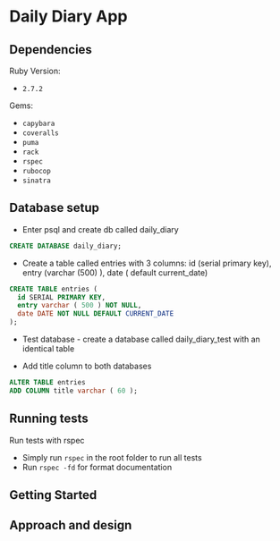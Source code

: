 # Daily Diary App

## Dependencies

Ruby Version:
- `2.7.2`

Gems:
- `capybara`
- `coveralls`
- `puma`
- `rack`
- `rspec`
- `rubocop`
- `sinatra`

## Database setup

- Enter psql and create db called daily_diary

```sql
CREATE DATABASE daily_diary;
```

- Create a table called entries with 3 columns: id (serial primary key), entry (varchar (500) ), date ( default current_date)

```sql
CREATE TABLE entries (
  id SERIAL PRIMARY KEY,
  entry varchar ( 500 ) NOT NULL,
  date DATE NOT NULL DEFAULT CURRENT_DATE
);
```

- Test database - create a database called daily_diary_test with an identical table

- Add title column to both databases
```sql
ALTER TABLE entries
ADD COLUMN title varchar ( 60 );
```

## Running tests

Run tests with rspec

- Simply run `rspec` in the root folder to run all tests
- Run `rspec -fd` for format documentation

## Getting Started

## Approach and design



